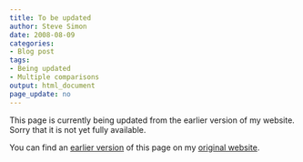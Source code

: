 ```yaml
---
title: To be updated
author: Steve Simon
date: 2008-08-09
categories:
- Blog post
tags:
- Being updated
- Multiple comparisons
output: html_document
page_update: no
---
```


This page is currently being updated from the earlier version of my website. Sorry that it is not yet fully available.

<!---More--->


You can find an [earlier version][sim1] of this page on my [original website][sim2].

[sim1]: http://www.pmean.com/08/SkipBonferroni.html
[sim2]: http://www.pmean.com/original_site.html
